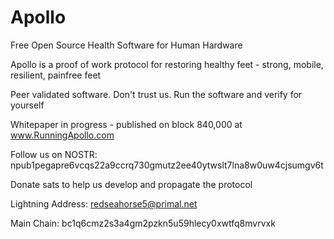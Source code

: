 # Apollo

Free Open Source Health Software for Human Hardware

Apollo is a proof of work protocol for restoring healthy feet - strong, mobile, resilient, painfree feet

Peer validated software. Don't trust us. Run the software and verify for yourself

Whitepaper in progress - published on block 840,000 at www.RunningApollo.com




Follow us on NOSTR: npub1pegapre6vcqs22a9ccrq730gmutz2ee40ytwslt7lna8w0uw4cjsumgv6t


Donate sats to help us develop and propagate the protocol

Lightning Address: redseahorse5@primal.net

Main Chain: bc1q6cmz2s3a4gm2pzkn5u59hlecy0xwtfq8mvrvxk
